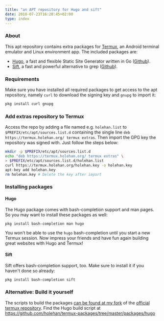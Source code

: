 ```yaml
---
title: "an APT repository for Hugo and sift"
date: 2018-07-23T16:28:45+02:00
type: index
---
```


### About

This apt repository contains extra packages for [Termux](https://termux.com/), an Android terminal emulator and Linux environment app. The included packages are:

- [Hugo](https://gohugo.io/), a fast and flexible Static Site Generator written in Go ([Github](https://github.com/gohugoio/hugo)).
- [Sift](https://github.com/svent/sift), a fast and powerful alternative to grep ([Github](https://github.com/svent/sift/)).

### Requirements

Make sure you have installed all required packages to get access to the apt repository, namely `curl` to download the signing key and `gnupg` to import it:

```bash
pkg install curl gnupg
```

### Add extras repository to Termux

Access the repo by adding a file named e.g. `holehan.list` to `$PREFIX/etc/apt/sources.list.d` containing the single line
`deb https://termux.holehan.org/ termux extras`. Then import the GPG key the repository was signed with. Just follow the steps below:

```bash
mkdir -p $PREFIX/etc/apt/sources.list.d
echo "deb https://termux.holehan.org/ termux extras" \
> $PREFIX/etc/apt/sources.list.d/holehan.list
curl https://termux.holehan.org/holehan.key -o holehan.key
apt-key add holehan.key
rm holehan.key # Delete the key after import
```

### Installing packages

#### Hugo

The Hugo package comes with bash-completion support and man pages. So you may want to install these packages as well:

```bash
pkg install bash-completion man hugo
```

You won't be able to use the `hugo` bash-completion until you start a new Termux session. Now impress your friends and have fun again building great websites with Hugo and Termux!

#### Sift

Sift offers bash-completion support, too. Make sure to install it if you haven't done so already:

```bash
pkg install bash-completion sift
```

### Alternative: Build it yourself

The scripts to build the packages [can be found at my fork](https://github.com/holehan/termux-packages) of the [official termux repository](https://github.com/termux/termux-packages). Find the Hugo build script at <https://github.com/holehan/termux-packages/tree/master/packages/hugo>
